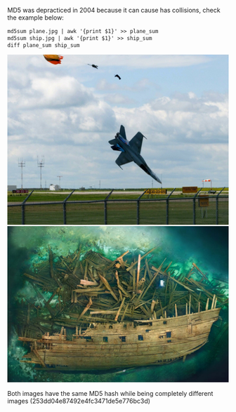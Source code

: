 MD5 was depracticed in 2004 because it can cause has collisions, check the example below:

```
md5sum plane.jpg | awk '{print $1}' >> plane_sum
md5sum ship.jpg | awk '{print $1}' >> ship_sum
diff plane_sum ship_sum
```

![Pic 1: ](./plane.jpg)
![Pic 2:](./ship.jpg)

Both images have the same MD5 hash while being completely different images (253dd04e87492e4fc3471de5e776bc3d)
